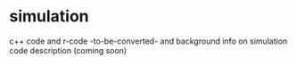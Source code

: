 # simulation
c++ code and r-code -to-be-converted- and background info on simulation
code description (coming soon)
